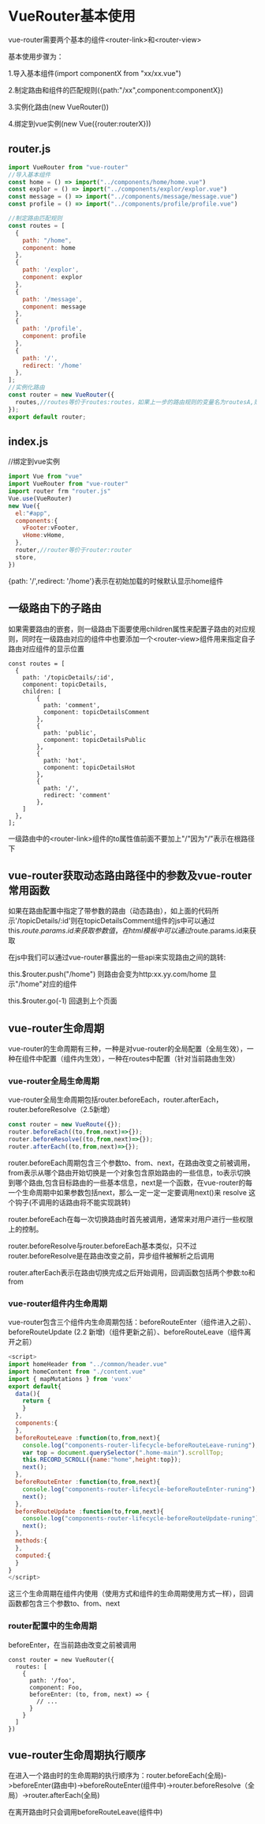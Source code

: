 # VueRouter基本使用

vue-router需要两个基本的组件\<router-link\>和\<router-view\>

基本使用步骤为：


1.导入基本组件(import componentX from "xx/xx.vue")


2.制定路由和组件的匹配规则({path:"/xx",component:componentX})


3.实例化路由(new VueRouter())


4.绑定到vue实例(new Vue({router:routerX}))


## router.js
```js
import VueRouter from "vue-router"
//导入基本组件
const home = () => import("../components/home/home.vue")
const explor = () => import("../components/explor/explor.vue")
const message = () => import("../components/message/message.vue")
const profile = () => import("../components/profile/profile.vue")

//制定路由匹配规则
const routes = [
  {
    path: "/home",
    component: home
  },
  {
    path: '/explor',
    component: explor
  },
  {
    path: '/message',
    component: message
  },
  {
    path: '/profile',
    component: profile
  },
  {
    path: '/',
    redirect: '/home'
  },
];
//实例化路由
const router = new VueRouter({
  routes,//routes等价于routes:routes，如果上一步的路由规则的变量名为routesA,则再次应为routes:routesA
});
export default router;
```
## index.js
//绑定到vue实例
```js
import Vue from "vue"
import VueRouter from "vue-router"
import router frm "router.js"
Vue.use(VueRouter)
new Vue({
  el:"#app",
  components:{
    vFooter:vFooter,
    vHome:vHome,
  },
  router,//router等价于router:router
  store,
})
```

{path: '/',redirect: '/home'}表示在初始加载的时候默认显示home组件

## 一级路由下的子路由

如果需要路由的嵌套，则一级路由下面要使用children属性来配置子路由的对应规则，同时在一级路由对应的组件中也要添加一个\<router-view\>组件用来指定自子路由对应组件的显示位置

```
const routes = [
  {
    path: '/topicDetails/:id',
    component: topicDetails,
    children: [
        {
          path: 'comment',
          component: topicDetailsComment
        },
        {
          path: 'public',
          component: topicDetailsPublic
        },
        {
          path: 'hot',
          component: topicDetailsHot
        },
        {
          path: '/',
          redirect: 'comment'
        },
    ]
  },
];
```

一级路由中的\<router-link\>组件的to属性值前面不要加上"/"因为"/"表示在根路径下

## vue-router获取动态路由路径中的参数及vue-router常用函数

如果在路由配置中指定了带参数的路由（动态路由），如上面的代码所示'/topicDetails/:id'则在topicDetailsComment组件的js中可以通过this.$route.params.id来获取参数值，在html模板中可以通过$route.params.id来获取

在js中我们可以通过vue-router暴露出的一些api来实现路由之间的跳转:

this.$router.push("/home") 则路由会变为http:xx.yy.com/home 显示"/home"对应的组件 

this.$router.go(-1) 回退到上个页面

## vue-router生命周期

vue-router的生命周期有三种，一种是对vue-router的全局配置（全局生效），一种在组件中配置（组件内生效），一种在routes中配置（针对当前路由生效）

### vue-router全局生命周期

vue-router全局生命周期包括router.beforeEach，router.afterEach，router.beforeResolve（2.5新增）

```js
const router = new VueRoute({});
router.beforeEach((to,from,next)=>{});
router.beforeResolve((to,from,next)=>{});
router.afterEach((to,from,next)=>{});
```

router.beforeEach周期包含三个参数to、from、next，在路由改变之前被调用，from表示从哪个路由开始切换是一个对象包含原始路由的一些信息，to表示切换到哪个路由,包含目标路由的一些基本信息，next是一个函数，在vue-router的每一个生命周期中如果参数包括next，那么一定一定一定要调用next()来 resolve 这个钩子(不调用的话路由将不能实现跳转)

router.beforeEach在每一次切换路由时首先被调用，通常来对用户进行一些权限上的控制。

router.beforeResolve与router.beforeEach基本类似，只不过router.beforeResolve是在路由改变之前，异步组件被解析之后调用

router.afterEach表示在路由切换完成之后开始调用，回调函数包括两个参数:to和from

### vue-router组件内生命周期

vue-router包含三个组件内生命周期包括：beforeRouteEnter（组件进入之前）、beforeRouteUpdate (2.2 新增)（组件更新之前）、beforeRouteLeave（组件离开之前）

```js
<script>
import homeHeader from "../common/header.vue"
import homeContent from "./content.vue"
import { mapMutations } from 'vuex'
export default{
  data(){
    return {
    }
  },
  components:{
  },
  beforeRouteLeave :function(to,from,next){
    console.log("components-router-lifecycle-beforeRouteLeave-runing");
    var top = document.querySelector(".home-main").scrollTop;
    this.RECORD_SCROLL({name:"home",height:top});
    next();
  },
  beforeRouteEnter :function(to,from,next){
    console.log("components-router-lifecycle-beforeRouteEnter-runing");
    next();
  },
  beforeRouteUpdate :function(to,from,next){
    console.log("components-router-lifecycle-beforeRouteUpdate-runing");
    next();
  },
  methods:{
  },
  computed:{
  }
}
</script>

```

这三个生命周期在组件内使用（使用方式和组件的生命周期使用方式一样），回调函数都包含三个参数to、from、next

### router配置中的生命周期

beforeEnter，在当前路由改变之前被调用

```
const router = new VueRouter({
  routes: [
    {
      path: '/foo',
      component: Foo,
      beforeEnter: (to, from, next) => {
        // ...
      }
    }
  ]
})
```

## vue-router生命周期执行顺序

在进入一个路由时的生命周期的执行顺序为：router.beforeEach(全局)->beforeEnter(路由中)->beforeRouteEnter(组件中)->router.beforeResolve（全局）->router.afterEach(全局)

在离开路由时只会调用beforeRouteLeave(组件中)



